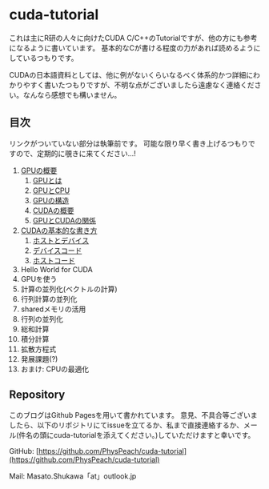 # cuda-tutorial
これは主にR研の人々に向けたCUDA C/C++のTutorialですが、他の方にも参考になるように書いています。
基本的なCが書ける程度の力があれば読めるようにしているつもりです。

CUDAの日本語資料としては、他に例がないくらいなるべく体系的かつ詳細にわかりやすく書いたつもりですが、不明な点がございましたら遠慮なく連絡ください。なんなら感想でも構いません。

## 目次
リンクがついていない部分は執筆前です。
可能な限り早く書き上げるつもりですので、定期的に覗きに来てください...!

1. [GPUの概要](./1.0.md)
    1. [GPUとは](./1.1.md)
    1. [GPUとCPU](./1.2.md)
    1. [GPUの構造](./1.3.md)
    1. [CUDAの概要](./1.4.md)
    1. [GPUとCUDAの関係](./1.5.md)
1. [CUDAの基本的な書き方](./2.0.md)
    1. [ホストとデバイス](./2.1.md)
    1. [デバイスコード](./2.2.md)
    1. [ホストコード](./2.3.md)
1. Hello World for CUDA
1. GPUを使う
1. 計算の並列化(ベクトルの計算)
1. 行列計算の並列化
1. sharedメモリの活用
1. 行列の並列化
1. 総和計算
1. 積分計算
1. 拡散方程式
1. 発展課題(?)
1. おまけ: CPUの最適化

## Repository
このブログはGithub Pagesを用いて書かれています。
意見、不具合等ございましたら、以下のリポジトリにてissueを立てるか、私まで直接連絡するか、メール(件名の頭にcuda-tutorialを添えてください。)していただけますと幸いです。

GitHub: [https://github.com/PhysPeach/cuda-tutorial](https://github.com/PhysPeach/cuda-tutorial)

Mail: Masato.Shukawa「at」outlook.jp